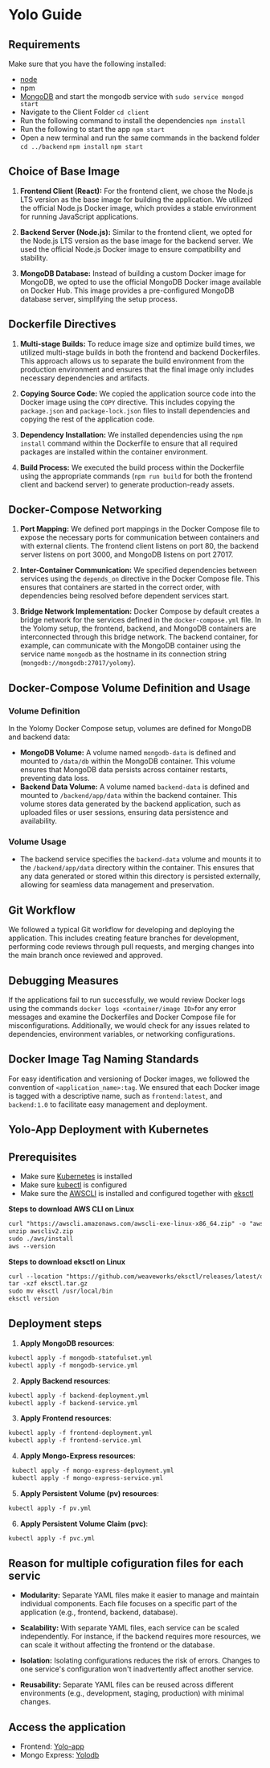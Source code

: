 # Yolo Guide
## Requirements
Make sure that you have the following installed:
- [node](https://www.digitalocean.com/community/tutorials/how-to-install-node-js-on-ubuntu-18-04) 
- npm 
- [MongoDB](https://docs.mongodb.com/manual/tutorial/install-mongodb-on-ubuntu/) and start the mongodb service with `sudo service mongod start`
- Navigate to the Client Folder 
 `cd client`
- Run the following command to install the dependencies 
 `npm install`
- Run the following to start the app
 `npm start`
- Open a new terminal and run the same commands in the backend folder
 `cd ../backend`
 `npm install`
 `npm start`


## Choice of Base Image

1. **Frontend Client (React):** For the frontend client, we chose the Node.js LTS version as the base image for building the application. We utilized the official Node.js Docker image, which provides a stable environment for running JavaScript applications.

2. **Backend Server (Node.js):** Similar to the frontend client, we opted for the Node.js LTS version as the base image for the backend server. We used the official Node.js Docker image to ensure compatibility and stability.

3. **MongoDB Database:** Instead of building a custom Docker image for MongoDB, we opted to use the official MongoDB Docker image available on Docker Hub. This image provides a pre-configured MongoDB database server, simplifying the setup process.

## Dockerfile Directives

1. **Multi-stage Builds:** To reduce image size and optimize build times, we utilized multi-stage builds in both the frontend and backend Dockerfiles. This approach allows us to separate the build environment from the production environment and ensures that the final image only includes necessary dependencies and artifacts.

2. **Copying Source Code:** We copied the application source code into the Docker image using the `COPY` directive. This includes copying the `package.json` and `package-lock.json` files to install dependencies and copying the rest of the application code.

3. **Dependency Installation:** We installed dependencies using the `npm install` command within the Dockerfile to ensure that all required packages are installed within the container environment.

4. **Build Process:** We executed the build process within the Dockerfile using the appropriate commands (`npm run build` for both the frontend client and backend server) to generate production-ready assets.

## Docker-Compose Networking

1. **Port Mapping:** We defined port mappings in the Docker Compose file to expose the necessary ports for communication between containers and with external clients. The frontend client listens on port 80, the backend server listens on port 3000, and MongoDB listens on port 27017.

2. **Inter-Container Communication:** We specified dependencies between services using the `depends_on` directive in the Docker Compose file. This ensures that containers are started in the correct order, with dependencies being resolved before dependent services start.

3. **Bridge Network Implementation:** Docker Compose by default creates a bridge network for the services defined in the `docker-compose.yml` file. In the Yolomy setup, the frontend, backend, and MongoDB containers are interconnected through this bridge network. The backend container, for example, can communicate with the MongoDB container using the service name `mongodb` as the hostname in its connection string (`mongodb://mongodb:27017/yolomy`). 

## Docker-Compose Volume Definition and Usage
### Volume Definition
In the Yolomy Docker Compose setup, volumes are defined for MongoDB and backend data:

- **MongoDB Volume:** A volume named `mongodb-data` is defined and mounted to `/data/db` within the MongoDB container. This volume ensures that MongoDB data persists across container restarts, preventing data loss.
- **Backend Data Volume:** A volume named `backend-data` is defined and mounted to `/backend/app/data` within the backend container. This volume stores data generated by the backend application, such as uploaded files or user sessions, ensuring data persistence and availability.

### Volume Usage
- The backend service specifies the `backend-data` volume and mounts it to the `/backend/app/data` directory within the container. This ensures that any data generated or stored within this directory is persisted externally, allowing for seamless data management and preservation.

## Git Workflow

We followed a typical Git workflow for developing and deploying the application. This includes creating feature branches for development, performing code reviews through pull requests, and merging changes into the main branch once reviewed and approved.

## Debugging Measures

If the applications fail to run successfully, we would review Docker logs using the commands `docker logs <container/image ID>`for any error messages and examine the Dockerfiles and Docker Compose file for misconfigurations. Additionally, we would check for any issues related to dependencies, environment variables, or networking configurations.

## Docker Image Tag Naming Standards

For easy identification and versioning of Docker images, we followed the convention of `<application_name>:tag`. We ensured that each Docker image is tagged with a descriptive name, such as `frontend:latest`, and `backend:1.0` to facilitate easy management and deployment.

## Yolo-App Deployment with Kubernetes
## Prerequisites

- Make sure [Kubernetes](https://kubernetes.io/) is installed
- Make sure [kubectl](https://kubernetes.io/docs/tasks/tools/install-kubectl/) is configured
- Make sure the [AWSCLI](https://awscli.amazonaws.com/awscli-exe-linux-x86_64.zip) is installed and configured together with [eksctl](https://github.com/weaveworks/eksctl/releases/latest/download/eksctl)

**Steps to download AWS CLI on Linux**
```markdown
curl "https://awscli.amazonaws.com/awscli-exe-linux-x86_64.zip" -o "awscliv2.zip"
unzip awscliv2.zip
sudo ./aws/install
aws --version
```
**Steps to download eksctl on Linux**
```markdown
curl --location "https://github.com/weaveworks/eksctl/releases/latest/download/eksctl_$(uname -s)_amd64.tar.gz" -o "eksctl.tar.gz"
tar -xzf eksctl.tar.gz
sudo mv eksctl /usr/local/bin
eksctl version

```

## Deployment steps

1. **Apply MongoDB resources**:
``` markdown 
kubectl apply -f mongodb-statefulset.yml 
kubectl apply -f mongodb-service.yml 
```

2. **Apply Backend resources**:
``` markdown 
kubectl apply -f backend-deployment.yml
kubectl apply -f backend-service.yml
```

3. **Apply Frontend resources**:
``` markdown 
kubectl apply -f frontend-deployment.yml
kubectl apply -f frontend-service.yml
```

4. **Apply Mongo-Express resources**:
``` markdown 
 kubectl apply -f mongo-express-deployment.yml
 kubectl apply -f mongo-express-service.yml
```
5. **Apply Persistent Volume (pv) resources**:
``` markdown
kubectl apply -f pv.yml
```

6. **Apply Persistent Volume Claim (pvc)**:
```markdown
kubectl apply -f pvc.yml
```
## Reason for multiple cofiguration files for each servic
- **Modularity:** Separate YAML files make it easier to manage and maintain individual components. Each file focuses on a specific part of the application (e.g., frontend, backend, database).

- **Scalability:** With separate YAML files, each service can be scaled independently. For instance, if the backend requires more resources, we can scale it without affecting the frontend or the database.

- **Isolation:** Isolating configurations reduces the risk of errors. Changes to one service's configuration won't inadvertently affect another service.

- **Reusability:** Separate YAML files can be reused across different environments (e.g., development, staging, production) with minimal changes.



## Access the application
- Frontend: [Yolo-app](http://a2cd55b4cfb6d46a2a7f253d8c7476d8-530763216.us-west-2.elb.amazonaws.com/)
- Mongo Express: [Yolodb](http://aa9b277be2dd64233912349a23347468-1407590778.us-west-2.elb.amazonaws.com)
